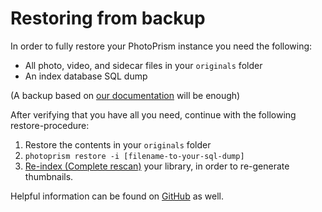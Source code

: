 # Restoring from backup

In order to fully restore your PhotoPrism instance you need the following:

* All photo, video, and sidecar files in your `originals` folder
* An index database SQL dump

(A backup based on [our documentation](../../getting-started/advanced/backups.md) will be enough)

After verifying that you have all you need, continue with the following restore-procedure:

1. Restore the contents in your `originals` folder
2. `photoprism restore -i [filename-to-your-sql-dump]`
3. [Re-index (Complete rescan)](../../user-guide/library/originals.md) your library, in order to re-generate thumbnails.


Helpful information can be found on [GitHub](https://github.com/photoprism/photoprism/discussions/772) as well.